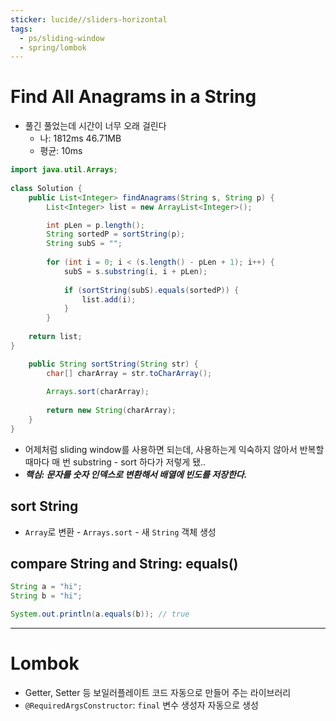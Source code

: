 ```yaml
---
sticker: lucide//sliders-horizontal
tags:
  - ps/sliding-window
  - spring/lombok
---
```

# Find All Anagrams in a String
- 풀긴 풀었는데 시간이 너무 오래 걸린다
	- 나: 1812ms 46.71MB
	- 평균: 10ms
```java
import java.util.Arrays;
 
class Solution {
	public List<Integer> findAnagrams(String s, String p) {
		List<Integer> list = new ArrayList<Integer>();

		int pLen = p.length();
		String sortedP = sortString(p);
		String subS = "";  
		
		for (int i = 0; i < (s.length() - pLen + 1); i++) {
			subS = s.substring(i, i + pLen);
		
			if (sortString(subS).equals(sortedP)) {
				list.add(i);
			}
		}
	
	return list;
}  

	public String sortString(String str) {
		char[] charArray = str.toCharArray();
		
		Arrays.sort(charArray);
		
		return new String(charArray);
	}
}
```
- 어제처럼 sliding window를 사용하면 되는데, 사용하는게 익숙하지 않아서 반복할 때마다 매 번 substring - sort 하다가 저렇게 됐..
- ***핵심: 문자를 숫자 인덱스로 변환해서 배열에 빈도를 저장한다.***
## sort String
- `Array`로 변환 - `Arrays.sort` - 새 `String` 객체 생성

## compare String and String: equals()
```java
String a = "hi";
String b = "hi";

System.out.println(a.equals(b)); // true
```

---
# Lombok
- Getter, Setter 등 보일러플레이트 코드 자동으로 만들어 주는 라이브러리
- `@RequiredArgsConstructor`: `final` 변수 생성자 자동으로 생성